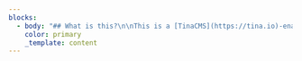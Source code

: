 ```yaml
---
blocks:
  - body: "## What is this?\n\nThis is a [TinaCMS](https://tina.io)-enabled Next.js app, so you can edit your content on a live page. In this project the Tina file-based CMS is used via GraphQL: it's powered by a schema that _you_ define. It not only serves content from Markdown files in your repository, but it also generates TinaCMS forms for you automatically ✨.\n\n### Scope\n\n- Run this project locally using local content within this repository.\n- Connect to Tina Cloud to benefit from its GraphQL Content API.\n- Deploy the site to visually edit your site.\n- Invite collaborators.\n\n## Requirements\n\n- Git\n- [Node.js Active LTS](https://nodejs.org/en/about/releases/)\n- Yarn\n\n## Fork this repository\n\n⚠️⚠️ Start by **forking** the repository and then pull it down to your computer. ⚠️⚠️\n\n## Install\n\n> ℹ️ This project uses `yarn` as a package manager, if `yarn` isn't installed on your machine, open a terminal and run `npm install -g yarn`\n\nInstall the project's dependencies:\n\n```\nyarn install\n```\n\n> ⚠️ If you'd like to use `npm` beware that there is no `package-lock.json` so we can't guarantee the dependencies are the same for you.\n\n## Run the project locally\n\nTo run the local development server:\n\n```\nyarn dev\n```\n\nThis command starts the GraphQL server and the Next.js application in development mode. It also regenerates your schema types for TypeScript and GraphQL so changes to your `.tina` config are reflected immediately.\n\nOne of the most interesting aspects of the Tina Cloud Content API is that it doesn't actually require anything from the Cloud to work locally. Since Tina is by default a Git-backed CMS, everything can be run from your local filesystem via the CLI. :sunglasses:\n\nThis is ideal for development workflows and the API is identical to the one used in the cloud, so once you're ready to deploy your application you won't face any challenges there.\n\nOpen [`http://localhost:3000`](http://localhost:3000) in your browser to see your file-based content being loaded from the GraphQL API.\n\n## Edit content locally\n\nWe need to define some local environment variables in order to edit content with Tina.\n\nCopy `.env.local.sample` to `.env.local`:\n\n```sh\ncp .env.local.sample .env.local\n\n```\n\n`NEXT_PUBLIC_USE_LOCAL_CLIENT` should be set to `1`, other values can be ignored for now.\n\nRestart your server and visit [`http://localhost:3000/`](http://localhost:3000/`), and click \"enter edit mode\" in the top right hand corner, the same page is displayed but you can notice a pencil icon at the bottom left corner.\n\nClick to open Tina's sidebar which displays a form with fields you can edit and see update live on the page.\nSince we're working locally, saving results in changes to your local filesystem.\n\nFrom here, you're ready to start building your own project, to read a little bit about how this project is structured, and how to modify it to make it your own,\nread the [folder structure](#starter-structure) section below.\n\nWhen you're ready to deploy your site, read on about how you can connect to Tina Cloud and make authenticated changes via our Cloud API.\n\n> **NOTE:** In this project there are two way to enter edit mode. You can click the \"enter edit mode button\" or visit [`/admin`](http://localhost/admin). You can also disable the edit button by setting `NEXT_PUBLIC_SHOW_EDIT_BTN=0` in `.env.local`\n\n## Connect to Tina Cloud\n\nWhile the fully-local development workflow is the recommended way for developers to work,\nyou'll obviously want other editors and collaborators to be able to make changes on a hosted website with authentication.\n\n> ℹ️ Changes in edit mode show up on your home page after your site finishes a rebuild.\n\n## Register your local application with Tina Cloud\n\n1. Visit [auth.tina.io](https://auth.tina.io/register), create an organization, and sign in. Make a note of your organization name.\n2. Create a Tina Cloud app which connects to the GitHub repository you've just forked. Once your app is created, click on the app to get to the app settings and copy the client ID.\n\n## Connect your local project with Tina Cloud\n\nIn the `env.local` file set:\n\n- `NEXT_PUBLIC_USE_LOCAL_CLIENT` to `0`.\n- `NEXT_PUBLIC_ORGANIZATION_NAME` to your Tina Cloud organization name\n- `NEXT_PUBLIC_TINA_CLIENT_ID` to the Client ID displayed in your Tina Cloud App.\n- `NEXT_PUBLIC_SHOW_EDIT_BTN` to `0` or `1`, `0` means there is no \"enter edit mode\" and you will have to visit [`/admin`](http://localhost/admin) to enter edit mode.\n\nRestart your server and run `yarn dev` again.\n\nOpen [`http://localhost:3000/`](http://localhost:3000/`) and click \"enter edit mode\"\n\n![](public/uploads/tina-cloud-authorization.png)\n\nThis time a modal asks you to authenticate through Tina Cloud. Upon success, your edits will be sent to the cloud server (and subsequently to GitHub).\n\n#### Edit content\n\nMake some edits through the sidebar and click save.\nChanges are saved in your GitHub repository.\n\nNow that Tina Cloud editing is working correctly, we can deploy the site so that other team members can make edits too.\n\n> ℹ️ Gotcha: since your changes are being synced directly to Github, you'll notice that when your in non-\"edit\" mode your page still receive the unedited data from your local filesystem. This is mostly fine since editing with Tina Cloud is designed for hosted environments. But beware that changes to your schema may result in a mismatch between the Tina Cloud API and your local client.\n\n## Deploy\n\n### Vercel\n\n[![Deploy with Vercel](https://vercel.com/button)](https://vercel.com/new/)\n\nConnect to your GitHub repository and set the same environment variables as the ones in your `env.local` file:\n\n```\nNEXT_PUBLIC_ORGANIZATION_NAME= <YOUR_ORGANIZATION>\nNEXT_PUBLIC_TINA_CLIENT_ID= <YOUR_CLIENT_ID>\n```\n\n![](public/uploads/vercel-congratulations.png)\n\n\U0001F389 Congratulations, your site is now live!\n\nYou can test that everything is configured correctly by navigating to `[your deployment URL]/`, click \"edit this site\",\nlog in to Tina Cloud, and making some edits. Your changes should be saved to your GitHub repository.\n\n### Netlify\n\n[![Deploy to Netlify](https://www.netlify.com/img/deploy/button.svg)](https://app.netlify.com/start/)\n\nConnect to your GitHub repository, then:\n\n- set the **build command** to `yarn build`,\n- set the **publish directory**. To `.next/` .\n\n![](public/uploads/netlify-build-settings.png)\n\nClick on **advanced** to add the same environment variables as the ones in your `env.local` file:\n\n```\nNEXT_PUBLIC_ORGANIZATION_NAME= <YOUR_ORGANIZATION>\nNEXT_PUBLIC_TINA_CLIENT_ID= <YOUR_CLIENT_ID>\n```\n\n![](public/uploads/netlify-advanced-build-settings.png)\n\nCopy-paste your Organization ID and Client ID.\n\nOnce you're done, click \"Deploy site\".\n\nInstall the [\"Next on Netlify\" plugin](https://www.netlify.com/blog/2020/12/07/announcing-one-click-install-next.js-build-plugin-on-netlify/)\nin order to take advantage of server-side rendering and Next.js preview features.\n\nTrigger a new deploy for changes to take effect.\n\nYou can test that everything is configured correctly by navigating to `[your deployment URL]/`, click \"edit this site\",\nlog in to Tina Cloud, and making some edits. Your changes should be saved to your GitHub repository.\n\n---\n\n## Starter structure\n\nTina Cloud Starter is a [Next.js](https://nextjs.org) application. The file-based routing happens through the `pages` directory. To edit this site click the \"edit this site\" button. This will causes you to go into edit mode where Tina is loaded. Tina is only loaded in edit mode so it will not effect the production bundle size.\n\n### `pages/index.tsx`\n\nThis page can be seen at `http://localhost:3000/`, it loads the content from a markdown file which can be found in this repository at `/content/marketing-pages/index.md`. You can edit this page at by clicking the \"enter edit mode\" button in the top right hand corner\n\nWe wrap the site in a small `EditProvider` component, that stores whether or not we are in edit mode in React state and localstorage. When we are in edit mode it triggers authentication when needed, and then one is in edit mode.\n\nWhat makes this possible is `getStaticProps`: you can notice that every editable page exports a `query` prop and a data prop from `getStaticProps`. When we are not in `editMode` we use the data prop to render the site. When we are in edit mode we use the query to fetch the latest data from Tina Cloud and create the sidebar form.\n\n### `pages/posts/[filename].tsx`\n\nThe posts are stored in the `content/posts` directory of this repository, and their routes are built with `getStaticPaths` dynamically at build time. To go in edit mode, click the \"edit this site\" button. This re-renders your site by wrapping it when a `TinaProvider` component, this only happens in edit mode to make sure Tina is not added to your production bundle.\n\n### `components`\n\nMost of the components in this project are very basic and are for demonstration purposes, feel free to replace them with something of your own!\n\n## Content Modeling\n\nWith Tina Cloud there's no need to build forms manually like you would with TinaCMS. Instead, you're required to define a schema which acts as the single source of truth for the shape and structure of your content.\n\nThis is set up for you in `./.tina/schema.ts`, let's break down what this function is doing:\n\n```ts\nimport { defineSchema } from \"tina-graphql-gateway-cli\";\n\nexport default defineSchema({\n  collections: [\n    {\n      label: \"Blog Posts\",\n      name: \"posts\",\n      path: \"content/posts\",\n      templates: [\n        {\n          label: \"Article\",\n          name: \"article\",\n          fields: [\n            {\n              type: \"text\",\n              label: \"Title\",\n              name: \"title\",\n            },\n            {\n              type: \"reference\",\n              label: \"Author\",\n              name: \"author\",\n              collection: \"authors\",\n            },\n          ],\n        },\n      ],\n    },\n  ]\n}\n```\n\n### `defineSchema`\n\nBe sure this is your default export from this file, we'll validate the schema and build out the GraphQL API with it.\n\n### `collections`\n\nThe top-level key in the schema is an array of _collections_, a `collection` informs the API about _where_ to save content. You can see from the example that a `posts` document would be stored in `content/posts`, and it can be the shape of any `template` from the `templates` key.\n\n### `templates`\n\nTemplates are responsible for defining the shape of your content, you'll see in the schema for this starter that we use `templates` for `collections` as well as `blocks`. If you look at the `landingPage` template, you'll notice that it has a set of `blocks`, which are also templates.\n\n## Local development workflow tips\n\n### Typescript\n\nA good way to ensure your components match the shape of your data is to leverage the auto-generated TypeScript types.\nThese are rebuilt when your `.tina` config changes.\n\n### Visual Studio Code\n\n#### GraphQL extension\n\nTina Cloud generates your GraphQL schema automatically. \U0001FA84\n\n[Install GraphQL extension](https://marketplace.visualstudio.com/items?itemName=GraphQL.vscode-graphql) to benefit from type auto-completion.\n\n#### Forestry Schema extension\n\n[Install Forestry extension](https://marketplace.visualstudio.com/items?itemName=jeffsee55.forestry-schema) to lint your YAML-based content models.\n\n### Explore the GraphQL API\n\nIf you have a GraphQL client like [Altair](https://altair.sirmuel.design/) go to `http://localhost:4001/graphql` to learn more about our GraphQL API.\n\n## Getting Help\n\nTina Cloud is in public alpha, you might face issues, to provide feedback or get help with any challenges you may have:\n\n- Read the [Tina Cloud documentation](https://tina.io/docs/tina-cloud/).\n- [Join our Discord](https://discord.gg/zumN63Ybpf).\n- Visit the [community forum](https://community.tinacms.org/) to ask questions.\n- Reach out to us on Twitter at [@tina_cms](https://twitter.com/tina_cms).\n- [Email us](mailto:support@tina.io) to schedule a call with our team and share more about your context and what you're trying to achieve.\n- Get support through the chat widget on the Tina Cloud Dashboard\n\n## LICENSE\n\nLicensed under the [Apache 2.0 license](./LICENSE).\n"
    color: primary
    _template: content
---
```


